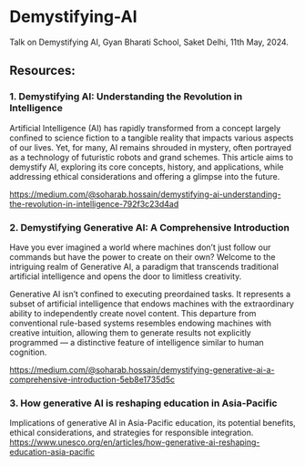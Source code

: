 # Demystifying-AI
Talk on Demystifying AI, Gyan Bharati School, Saket Delhi, 11th May, 2024.

## Resources:
### 1. Demystifying AI: Understanding the Revolution in Intelligence
Artificial Intelligence (AI) has rapidly transformed from a concept largely confined to science fiction to a tangible reality that impacts various aspects of our lives. Yet, for many, AI remains shrouded in mystery, often portrayed as a technology of futuristic robots and grand schemes. This article aims to demystify AI, exploring its core concepts, history, and applications, while addressing ethical considerations and offering a glimpse into the future.
   
https://medium.com/@soharab.hossain/demystifying-ai-understanding-the-revolution-in-intelligence-792f3c23d4ad
  
### 2. Demystifying Generative AI: A Comprehensive Introduction
Have you ever imagined a world where machines don’t just follow our commands but have the power to create on their own? Welcome to the intriguing realm of Generative AI, a paradigm that transcends traditional artificial intelligence and opens the door to limitless creativity.

Generative AI isn’t confined to executing preordained tasks. It represents a subset of artificial intelligence that endows machines with the extraordinary ability to independently create novel content. This departure from conventional rule-based systems resembles endowing machines with creative intuition, allowing them to generate results not explicitly programmed — a distinctive feature of intelligence similar to human cognition.

https://medium.com/@soharab.hossain/demystifying-generative-ai-a-comprehensive-introduction-5eb8e1735d5c

### 3. How generative AI is reshaping education in Asia-Pacific
Implications of generative AI in Asia-Pacific education, its potential benefits, ethical considerations, and strategies for responsible integration.
https://www.unesco.org/en/articles/how-generative-ai-reshaping-education-asia-pacific



